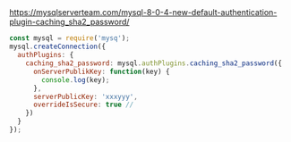 ##

https://mysqlserverteam.com/mysql-8-0-4-new-default-authentication-plugin-caching_sha2_password/

```js
const mysql = require('mysq');
mysql.createConnection({
  authPlugins: {
    caching_sha2_password: mysql.authPlugins.caching_sha2_password({
      onServerPublikKey: function(key) {
        console.log(key);
      },
      serverPublicKey: 'xxxyyy',
      overrideIsSecure: true //
    })
  }
});
```
